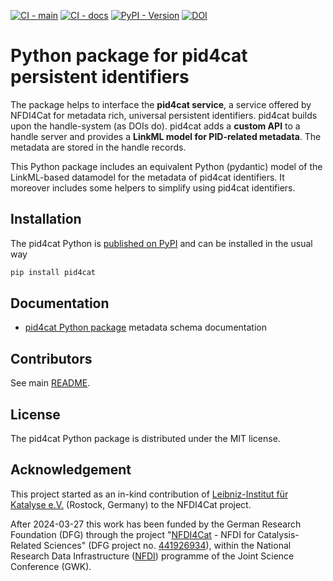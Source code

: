 [![CI - main](https://github.com/nfdi4cat/pid4cat-model/actions/workflows/main.yaml/badge.svg)](https://github.com/nfdi4cat/pid4cat-model/actions/workflows/main.yaml)
[![CI - docs](https://github.com/nfdi4cat/pid4cat-model/actions/workflows/deploy-docs.yaml/badge.svg?branch=main)](https://github.com/nfdi4cat/pid4cat-model/actions/workflows/deploy-docs.yaml)
[![PyPI - Version](https://img.shields.io/pypi/v/pid4cat)](https://pypi.org/project/pid4cat)
[![DOI](https://zenodo.org/badge/598213054.svg)](https://zenodo.org/badge/latestdoi/598213054)

# Python package for pid4cat persistent identifiers

The package helps to interface the **pid4cat service**, a service offered by NFDI4Cat for metadata rich, universal persistent identifiers.
pid4cat builds upon the handle-system (as DOIs do). pid4cat adds a **custom API** to a handle server and provides a **LinkML model for  PID-related metadata**.
The metadata are stored in the handle records.

This Python package includes an equivalent Python (pydantic) model of the LinkML-based datamodel for the metadata of pid4cat identifiers.
It moreover includes some helpers to simplify using pid4cat identifiers.

## Installation

The pid4cat Python is [published on PyPI](https://pypi.org/project/pid4cat) and can be installed in the usual  way

```bash
pip install pid4cat
```

## Documentation

- [pid4cat Python package](https://nfdi4cat.github.io/pid4cat-model/latest/tools/) metadata schema documentation

## Contributors

See main [README](https://github.com/nfdi4cat/pid4cat-model/blob/main/README.md).

## License

The pid4cat Python package is distributed under the MIT license.

## Acknowledgement

This project started as an in-kind contribution of [Leibniz-Institut für Katalyse e.V.](https://www.catalysis.de) (Rostock, Germany) to the NFDI4Cat project.

After 2024-03-27 this work has been funded by the German Research Foundation (DFG) through the project "[NFDI4Cat](https://www.nfdi4cat.org) - NFDI for Catalysis-Related Sciences" (DFG project no. [441926934](https://gepris.dfg.de/gepris/projekt/441926934)), within the National Research Data Infrastructure ([NFDI](https://www.nfdi.de)) programme of the Joint Science Conference (GWK).
